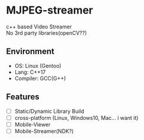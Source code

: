 # MJPEG-streamer
c++ based Video Streamer    
No 3rd party libraries(openCV??)

## Environment
 - OS: Linux (Gentoo)
 - Lang: C++17
 - Compiler: GCC(G++)

## Features
 - [ ] Static/Dynamic Library Build
 - [ ] cross-platform (Linux, Windows10, Mac...  i want it)
 - [ ] Mobile-Viewer
 - [ ] Mobile-Streamer(NDK?)
